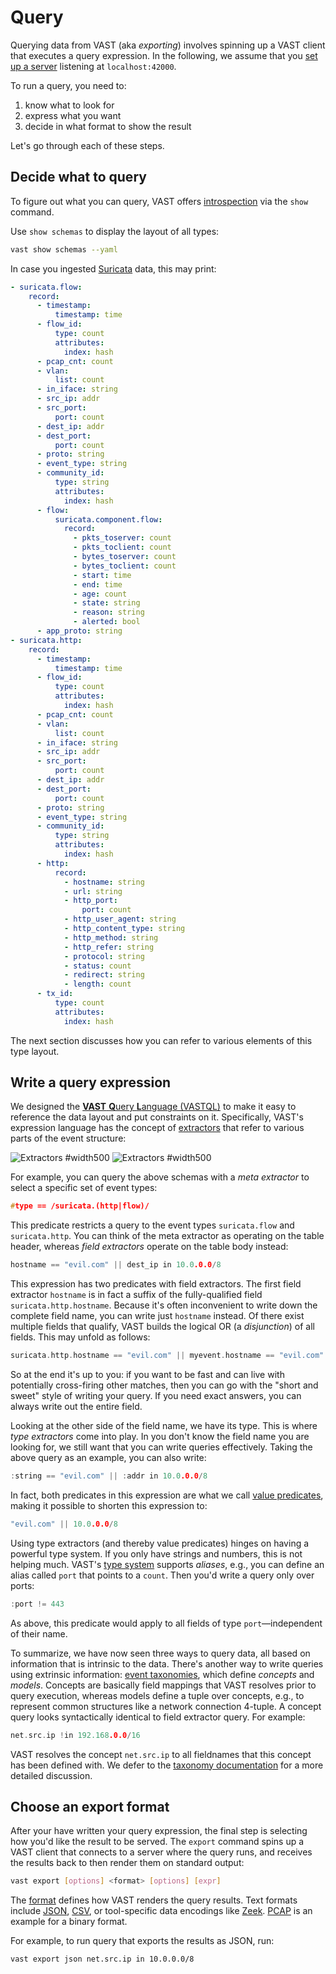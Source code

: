 # Query

Querying data from VAST (aka *exporting*) involves spinning up a VAST client
that executes a query expression. In the following, we assume that you [set up a
server](/docs/use/run) listening at `localhost:42000`.

To run a query, you need to:

1. know what to look for
2. express what you want
3. decide in what format to show the result

Let's go through each of these steps.

## Decide what to query

To figure out what you can query, VAST offers
[introspection](/docs/use/introspect) via the `show` command.

Use `show schemas` to display the layout of all types:

```bash
vast show schemas --yaml
```

In case you ingested [Suricata](/docs/understand/formats/suricata) data, this
may print:

```yaml
- suricata.flow:
    record:
      - timestamp:
          timestamp: time
      - flow_id:
          type: count
          attributes:
            index: hash
      - pcap_cnt: count
      - vlan:
          list: count
      - in_iface: string
      - src_ip: addr
      - src_port:
          port: count
      - dest_ip: addr
      - dest_port:
          port: count
      - proto: string
      - event_type: string
      - community_id:
          type: string
          attributes:
            index: hash
      - flow:
          suricata.component.flow:
            record:
              - pkts_toserver: count
              - pkts_toclient: count
              - bytes_toserver: count
              - bytes_toclient: count
              - start: time
              - end: time
              - age: count
              - state: string
              - reason: string
              - alerted: bool
      - app_proto: string
- suricata.http:
    record:
      - timestamp:
          timestamp: time
      - flow_id:
          type: count
          attributes:
            index: hash
      - pcap_cnt: count
      - vlan:
          list: count
      - in_iface: string
      - src_ip: addr
      - src_port:
          port: count
      - dest_ip: addr
      - dest_port:
          port: count
      - proto: string
      - event_type: string
      - community_id:
          type: string
          attributes:
            index: hash
      - http:
          record:
            - hostname: string
            - url: string
            - http_port:
                port: count
            - http_user_agent: string
            - http_content_type: string
            - http_method: string
            - http_refer: string
            - protocol: string
            - status: count
            - redirect: string
            - length: count
      - tx_id:
          type: count
          attributes:
            index: hash
```

The next section discusses how you can refer to various elements of this type
layout.

## Write a query expression

We designed the [**VAST** **Q**uery **L**anguage
(VASTQL)](/docs/understand/query-language) to make it easy to reference the data
layout and put constraints on it. Specifically, VAST's expression language has
the concept of
[extractors](/docs/understand/query-language/expressions#extractors) that refer
to various parts of the event structure:

![Extractors #width500](/img/extractors.light.png#gh-light-mode-only)
![Extractors #width500](/img/extractors.dark.png#gh-dark-mode-only)

For example, you can query the above schemas with a *meta extractor* to select a
specific set of event types:

```c
#type == /suricata.(http|flow)/
```

This predicate restricts a query to the event types `suricata.flow` and
`suricata.http`. You can think of the meta extractor as operating on the table
header, whereas *field extractors* operate on the table body instead:

```c
hostname == "evil.com" || dest_ip in 10.0.0.0/8
```

This expression has two predicates with field extractors. The first field
extractor `hostname` is in fact a suffix of the fully-qualified field
`suricata.http.hostname`. Because it's often inconvenient to write down the
complete field name, you can write just `hostname` instead. Of there exist
multiple fields that qualify, VAST builds the logical OR (a *disjunction*) of
all fields. This may unfold as follows:

```c
suricata.http.hostname == "evil.com" || myevent.hostname == "evil.com" || ...
```

So at the end it's up to you: if you want to be fast and can live with
potentially cross-firing other matches, then you can go with the "short and
sweet" style of writing your query. If you need exact answers, you can always
write out the entire field.

Looking at the other side of the field name, we have its type. This is where
*type extractors* come into play. In you don't know the field name you are
looking for, we still want that you can write queries effectively. Taking the
above query as an example, you can also write:

```c
:string == "evil.com" || :addr in 10.0.0.0/8
```

In fact, both predicates in this expression are what we call [value
predicates](/docs/understand/query-language/expressions#value-predicates),
making it possible to shorten this expression to:

```c
"evil.com" || 10.0.0.0/8
```

Using type extractors (and thereby value predicates) hinges on having
a powerful type system. If you only have strings and numbers, this is not
helping much. VAST's [type system](/docs/understand/data-model/type-system)
supports *aliases*, e.g., you can define an alias called `port` that points to a
`count`. Then you'd write a query only over ports:

```c
:port != 443
```

As above, this predicate would apply to all fields of type `port`—independent of
their name.

To summarize, we have now seen three ways to query data, all based on
information that is intrinsic to the data. There's another way to write queries
using extrinsic information: [event taxonomies][taxonomies], which define
*concepts* and *models*. Concepts are basically field mappings that VAST
resolves prior to query execution, whereas models define a tuple over concepts,
e.g., to represent common structures like a network connection 4-tuple. A
concept query looks syntactically identical to field extractor query. For
example:

```c
net.src.ip !in 192.168.0.0/16
```

VAST resolves the concept `net.src.ip` to all fieldnames that this concept has
been defined with. We defer to the [taxonomy documentation][taxonomies] for a
more detailed discussion.

[taxonomies]: /docs/understand/data-model/taxonomies

## Choose an export format

After your have written your query expression, the final step is selecting how
you'd like the result to be served. The `export` command spins up a VAST client
that connects to a server where the query runs, and receives the results back to
then render them on standard output:

```bash
vast export [options] <format> [options] [expr]
```

The [format](/docs/understand/formats) defines how VAST renders the query
results. Text formats include [JSON](/docs/understand/formats/json),
[CSV](/docs/understand/formats/csv), or tool-specific data encodings like
[Zeek](/docs/understand/formats/zeek). [PCAP](/docs/understand/formats/pcap) is
an example for a binary format.

For example, to run query that exports the results as JSON, run:

```bash
vast export json net.src.ip in 10.0.0.0/8
```
